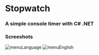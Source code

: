 # Stopwatch
### A simple console timer with C# .NET

### Screeshots

![menuLanguage](https://user-images.githubusercontent.com/73839667/170397351-bb651d7f-a6c8-4dbc-82dd-8eba0220a312.png)
![menuEnglish](https://user-images.githubusercontent.com/73839667/170397347-cd883959-2ea9-43db-8547-0f4e923e206d.png)
